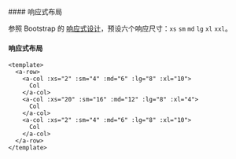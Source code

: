 <cn>
#### 响应式布局 

参照 Bootstrap 的 [响应式设计](http://getbootstrap.com/css/#grid-media-queries)，预设六个响应尺寸：`xs` `sm` `md` `lg` `xl` `xxl`。
</cn>
<us>
#### 响应式布局
</us>

```tpl
<template>
  <a-row>
    <a-col :xs="2" :sm="4" :md="6" :lg="8" :xl="10">
      Col
    </a-col>
    <a-col :xs="20" :sm="16" :md="12" :lg="8" :xl="4">
      Col
    </a-col>
    <a-col :xs="2" :sm="4" :md="6" :lg="8" :xl="10">
      Col
    </a-col>
  </a-row>
</template>
```